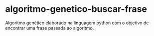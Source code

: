 # algoritmo-genetico-buscar-frase
Algoritmo genético elaborado na linguagem python com o objetivo de encontrar uma frase passada ao algoritmo.
